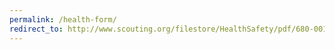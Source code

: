 ```yaml
---
permalink: /health-form/
redirect_to: http://www.scouting.org/filestore/HealthSafety/pdf/680-001_ABC.pdf
---
```

